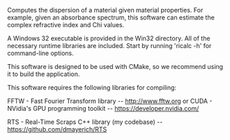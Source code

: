 Computes the dispersion of a material given material properties. For example, given an absorbance spectrum, this software can estimate the complex refractive index and Chi values.

A Windows 32 executable is provided in the Win32 directory.  All of the necessary runtime libraries are included.  Start by running 'ricalc -h' for command-line options.

This software is designed to be used with CMake, so we recommend using it to build the application.

This software requires the following libraries for compiling:

FFTW - Fast Fourier Transform library -- http://www.fftw.org
    or
CUDA - NVidia's GPU programming toolkit -- https://developer.nvidia.com/

RTS - Real-Time Scraps C++ library (my codebase) -- https://github.com/dmayerich/RTS






